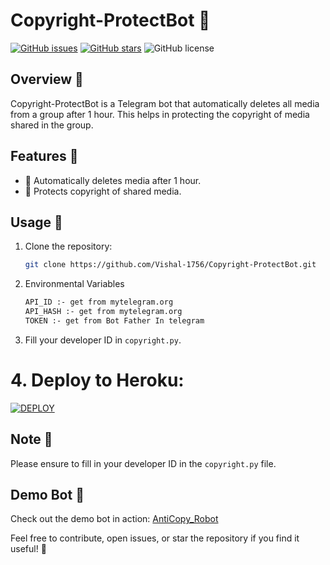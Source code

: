 

# Copyright-ProtectBot 🤖

[![GitHub issues](https://img.shields.io/github/issues/Vishal-1756/Copyright-ProtectBot)](https://github.com/Vishal-1756/Copyright-ProtectBot/issues)
[![GitHub stars](https://img.shields.io/github/stars/Vishal-1756/Copyright-ProtectBot)](https://github.com/Vishal-1756/Copyright-ProtectBot/stargazers)
![GitHub license](https://img.shields.io/github/license/Vishal-1756/Copyright-ProtectBot)

## Overview 🚀

Copyright-ProtectBot is a Telegram bot that automatically deletes all media from a group after 1 hour. This helps in protecting the copyright of media shared in the group.

## Features 🌟

- 🤖 Automatically deletes media after 1 hour.
- 📅 Protects copyright of shared media.

## Usage 🚦

1. Clone the repository:

   ```bash
   git clone https://github.com/Vishal-1756/Copyright-ProtectBot.git
   ```

2. Environmental Variables
   ```markdown
   API_ID :- get from mytelegram.org
   API_HASH :- get from mytelegram.org
   TOKEN :- get from Bot Father In telegram
   ```
3. Fill your developer ID in `copyright.py`.

# 4. Deploy to Heroku:

   [![DEPLOY](https://www.herokucdn.com/deploy/button.svg)](https://heroku.com/deploy?template=https://github.com/tusarpatel/Copyright-ProtectBot)

## Note 📝

Please ensure to fill in your developer ID in the `copyright.py` file.

## Demo Bot 🤖

Check out the demo bot in action: [AntiCopy_Robot](http://t.me/AntiCopy_Robot)

Feel free to contribute, open issues, or star the repository if you find it useful! 🌟
